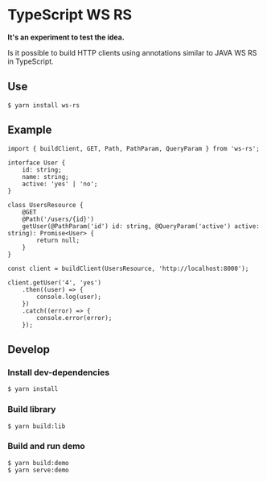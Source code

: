 # TypeScript WS RS
 
**It's an experiment to test the idea.**
 
Is it possible to build HTTP clients using annotations similar to JAVA WS RS in TypeScript.

## Use

	$ yarn install ws-rs
	
## Example

	import { buildClient, GET, Path, PathParam, QueryParam } from 'ws-rs';
	
	interface User {
		id: string;
		name: string;
		active: 'yes' | 'no';
	}
	
	class UsersResource {
		@GET
		@Path('/users/{id}')
		getUser(@PathParam('id') id: string, @QueryParam('active') active: string): Promise<User> {
			return null;
		}
	}
	
	const client = buildClient(UsersResource, 'http://localhost:8000');
	
	client.getUser('4', 'yes')
		.then((user) => {
			console.log(user);
		})
		.catch((error) => {
			console.error(error);
		});
	
## Develop
 
### Install dev-dependencies

    $ yarn install
    
### Build library

	$ yarn build:lib
	
### Build and run demo

	$ yarn build:demo
	$ yarn serve:demo
